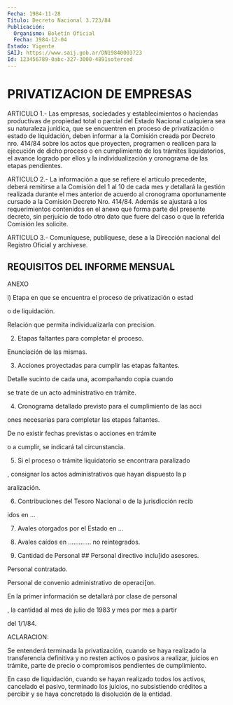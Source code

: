 ```yaml
---
Fecha: 1984-11-28
Título: Decreto Nacional 3.723/84
Publicación:
  Organismo: Boletín Oficial
  Fecha: 1984-12-04
Estado: Vigente
SAIJ: https://www.saij.gob.ar/DN19840003723
Id: 123456789-0abc-327-3000-4891soterced
---
```

# PRIVATIZACION DE EMPRESAS

<a id="1"></a>
ARTICULO    1.-  Las  empresas,  sociedades  y  establecimientos  o haciendas productivas  de  propiedad  total  o  parcial  del Estado Nacional  cualquiera  sea su naturaleza jurídica, que se encuentren en  proceso  de  privatización   o  estado  de  liquidación,  deben informar a la Comisión creada por  Decreto  nro.  414/84  sobre los actos  que  proyecten,  programen  o realicen para la ejecución  de dicho proceso o en cumplimiento de los  trámites  liquidatorios, el avance  logrado  por  ellos y la individualización y cronograma  de las etapas pendientes.

<a id="2"></a>
ARTICULO    2.-  La  información  a  que  se  refiere  el  artículo precedente, deberá  remitirse a la Comisión del 1 al 10 de cada mes y  detallará  la gestión  realizada  durante  el  mes  anterior  de acuerdo al cronograma  oportunamente  cursado a la Comisión Decreto Nro. 414/84. Además se ajustará a los requerimientos  contenidos en el  anexo  que  forma parte del presente decreto, sin perjuicio  de todo otro dato que  fuere  del  caso o que la referida Comisión les solicite.

<a id="3"></a>
ARTICULO  3.- Comuníquese, publíquese, dese a la Dirección nacional del Registro Oficial y archívese.

## REQUISITOS DEL INFORME MENSUAL

<a id="1"></a>
ANEXO

l) Etapa  en  que  se  encuentra  el  proceso  de  privatización  o estad

o de liquidación.

Relación    que    permita   individualizarla  con  precision.

2) Etapas faltantes para completar el proceso.

Enunciación de las mismas.

3) Acciones proyectadas para cumplir  las  etapas  faltantes.

Detalle    sucinto  de  cada  una,  acompañando  copia  cuando

se trate de un acto administrativo en trámite.

4) Cronograma  detallado  previsto  para  el  cumplimiento  de  las acci

ones    necesarias  para  completar  las  etapas  faltantes.

De  no  existir    fechas  previstas  o  acciones  en  trámite

o a cumplir, se indicará tal circunstancia.

5) Si el proceso o trámite liquidatorio se encontrara paralizado

,  consignar los actos  administrativos  que  hayan  dispuesto  la p

aralización.

6)  Contribuciones   del  Tesoro  Nacional  o  de  la  jurisdicción recib

idos en ...

7) Avales otorgados por el Estado en ...

8) Avales caídos en ............. no reintegrados.

9) Cantidad de Personal ##             Personal directivo inclu[ido asesores.

Personal contratado.

Personal de convenio                         administrativo                           de operaci[on.

En la primer información  se  detallará  por clase de personal

, la cantidad al mes de julio de 1983 y mes  por mes a partir

del 1/1/84.

ACLARACION:

Se entenderá terminada la privatización, cuando  se  haya realizado la  transferencia  definitiva  y  no  resten  activos  o pasivos  a realizar,  juicios  en  trámite,  parte  de  precio  o  compromisos pendientes de cumplimiento.

En  caso  de  liquidación,  cuando  se  hayan  realizado  todos los activos, cancelado el pasivo, terminado los juicios, no subsistiendo    créditos   a  percibir  y  se  haya  concretado  la disolución de la entidad.